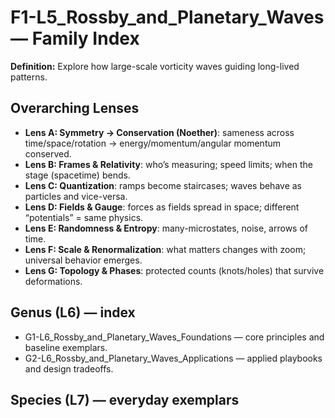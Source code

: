 # F1-L5_Rossby_and_Planetary_Waves — Family Index
**Definition:** Explore how large-scale vorticity waves guiding long-lived patterns.

## Overarching Lenses

- **Lens A: Symmetry -> Conservation (Noether)**: sameness across time/space/rotation → energy/momentum/angular momentum conserved.
- **Lens B: Frames & Relativity**: who’s measuring; speed limits; when the stage (spacetime) bends.
- **Lens C: Quantization**: ramps become staircases; waves behave as particles and vice-versa.
- **Lens D: Fields & Gauge**: forces as fields spread in space; different “potentials” = same physics.
- **Lens E: Randomness & Entropy**: many-microstates, noise, arrows of time.
- **Lens F: Scale & Renormalization**: what matters changes with zoom; universal behavior emerges.
- **Lens G: Topology & Phases**: protected counts (knots/holes) that survive deformations.

## Genus (L6) — index
- G1-L6_Rossby_and_Planetary_Waves_Foundations — core principles and baseline exemplars.
- G2-L6_Rossby_and_Planetary_Waves_Applications — applied playbooks and design tradeoffs.

## Species (L7) — everyday exemplars
